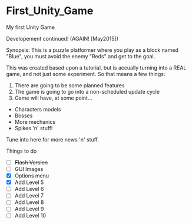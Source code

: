 First_Unity_Game
================
My first Unity Game

Developement continued! (AGAIN! [May2015])

Synopsis: This is a puzzle platformer where you play as a block named "Blue", you must avoid the enemy "Reds" and get to the goal.

This was created based upon a tutorial, but is accually turning into a REAL game, and not just some experiment. So that means a few things:

1. There are going to be some planned features
2. The game is going to go into a non-scheduled update cycle 
3. Game will have, at some point...
  * Characters models
  * Bosses
  * More mechanics
  * Spikes 'n' stuff!

Tune into here for more news 'n' stuff.

Things to do

- [ ] ~~Flash Version~~
- [ ] GUI Images
- [X] Options menu
- [X] Add Level 5
- [ ] Add Level 6
- [ ] Add Level 7
- [ ] Add Level 8
- [ ] Add Level 9
- [ ] Add Level 10

